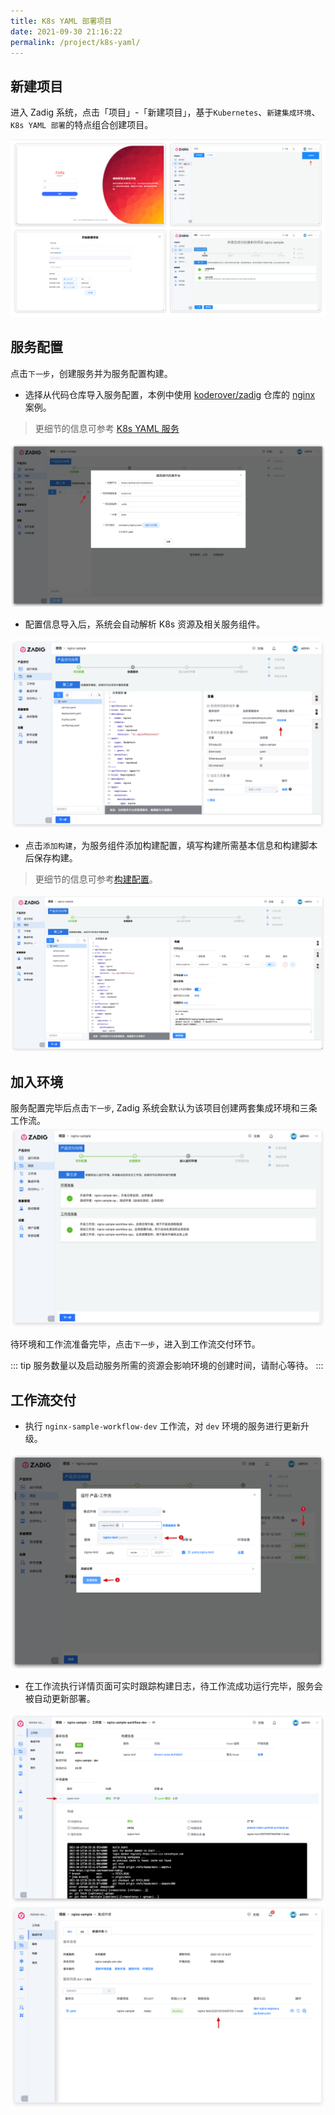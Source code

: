 ```yaml
---
title: K8s YAML 部署项目
date: 2021-09-30 21:16:22
permalink: /project/k8s-yaml/
---
```


## 新建项目

进入 Zadig 系统，点击「项目」-「新建项目」，基于`Kubernetes`、`新建集成环境`、`K8s YAML 部署`的特点组合创建项目。

![创建项目](../_images/k8s_nginx_sample_onboarding_1.png)

## 服务配置
点击`下一步`，创建服务并为服务配置构建。
- 选择从代码仓库导入服务配置，本例中使用 [koderover/zadig](https://github.com/koderover/zadig) 仓库的 [nginx](https://github.com/koderover/zadig/tree/main/examples/nginx) 案例。
> 更细节的信息可参考 [K8s YAML 服务](/project/service/#k8s-yaml-服务)

![服务配置](../_images/k8s_nginx_sample_onboarding_2.png)

- 配置信息导入后，系统会自动解析 K8s 资源及相关服务组件。

![服务配置](../_images/k8s_nginx_sample_onboarding_2_1.png)

- 点击`添加构建`，为服务组件添加构建配置，填写构建所需基本信息和构建脚本后保存构建。
> 更细节的信息可参考[构建配置](/project/build/)。

![服务构建配置](../_images/k8s_nginx_sample_onboarding_build_config.png)

## 加入环境

服务配置完毕后点击`下一步`, Zadig 系统会默认为该项目创建两套集成环境和三条工作流。
![加入环境](../_images/k8s_nginx_sample_onboarding_3.png)

待环境和工作流准备完毕，点击`下一步`，进入到工作流交付环节。

::: tip
服务数量以及启动服务所需的资源会影响环境的创建时间，请耐心等待。
:::

## 工作流交付

- 执行 `nginx-sample-workflow-dev` 工作流，对 `dev` 环境的服务进行更新升级。

![工作流交付](../_images/k8s_nginx_sample_onboarding_4.png)

- 在工作流执行详情页面可实时跟踪构建日志，待工作流成功运行完毕，服务会被自动更新部署。

![工作流交付](../_images/k8s_nginx_sample_run_pipeline.png)
![工作流交付](../_images/k8s_nginx_sample_show_updated_env.png)
